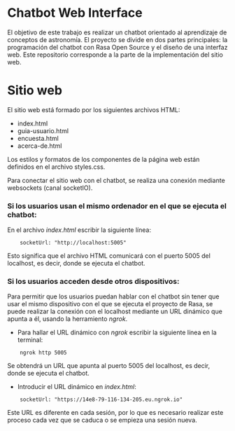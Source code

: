 # Chatbot Web Interface
El objetivo de este trabajo es realizar un chatbot orientado al aprendizaje de conceptos de astronomía. El proyecto se divide en dos partes principales: la programación del chatbot con Rasa Open Source y el diseño de una interfaz web. Este repositorio corresponde a la parte de la implementación del sitio web.

# Sitio web
El sitio web está formado por los siguientes archivos HTML:
- index.html
- guia-usuario.html
- encuesta.html
- acerca-de.html

Los estilos y formatos de los componentes de la página web están definidos en el archivo styles.css.

Para conectar el sitio web con el chatbot, se realiza una conexión mediante websockets (canal socketIO). 
### Si los usuarios usan el mismo ordenador en el que se ejecuta el chatbot:
En el archivo _index.html_ escribir la siguiente línea:  
~~~
	socketUrl: "http://localhost:5005"  
~~~
Esto significa que el archivo HTML comunicará con el puerto 5005 del localhost, es decir, donde se ejecuta el chatbot.	

### Si los usuarios acceden desde otros dispositivos:
Para permitir que los usuarios puedan hablar con el chatbot sin tener que usar el mismo dispositivo con el que se ejecuta el proyecto de Rasa, se puede realizar la conexión con el localhost mediante un URL dinámico que apunta a él, usando la herramiento _ngrok_.
- Para hallar el URL dinámico con _ngrok_ escribir la siguiente línea en la terminal:  
~~~
	ngrok http 5005
~~~
Se obtendrá un URL que apunta al puerto 5005 del localhost, es decir, donde se ejecuta el chatbot.

- Introducir el URL dinámico en _index.html_:  
~~~
	socketUrl: "https://14e8-79-116-134-205.eu.ngrok.io"
~~~
Este URL es diferente en cada sesión, por lo que es necesario realizar este proceso cada vez que se caduca o se empieza una sesión nueva.
